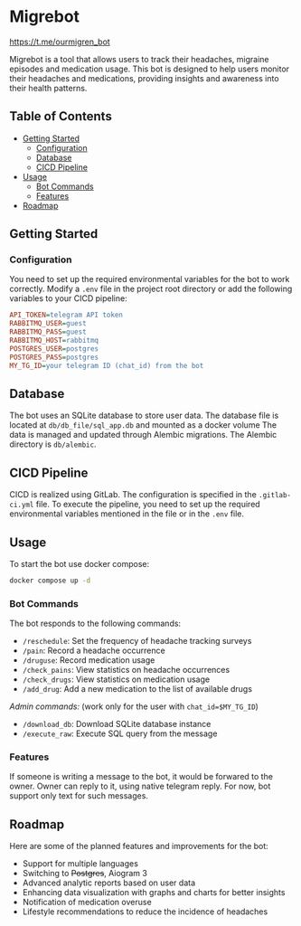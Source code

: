 # Migrebot
https://t.me/ourmigren_bot

Migrebot is a tool that allows users to track their headaches, migraine episodes and medication usage. This bot is designed to help users monitor their headaches and medications, providing insights and awareness into their health patterns.

## Table of Contents
- [Getting Started](#getting-started)
  - [Configuration](#configuration)
  - [Database](#database)
  - [CICD Pipeline](#cicd-pipeline)
- [Usage](#usage)
  - [Bot Commands](#bot-commands)
  - [Features](#features)
- [Roadmap](#roadmap)


## Getting Started

### Configuration

You need to set up the required environmental variables for the bot to work correctly. 
Modify a `.env` file in the project root directory or add the following variables
to your CICD pipeline:

```ini
API_TOKEN=telegram API token
RABBITMQ_USER=guest
RABBITMQ_PASS=guest
RABBITMQ_HOST=rabbitmq
POSTGRES_USER=postgres
POSTGRES_PASS=postgres
MY_TG_ID=your telegram ID (chat_id) from the bot
```

## Database

The bot uses an SQLite database to store user data. 
The database file is located at `db/db_file/sql_app.db` and mounted as a docker volume
The data is managed and updated through Alembic migrations. 
The Alembic directory is `db/alembic`.

## CICD Pipeline

CICD is realized using GitLab. The configuration is specified in the `.gitlab-ci.yml` file. To execute the pipeline, you need to set up the required environmental variables mentioned in the file or in the `.env` file.

## Usage

To start the bot use docker compose:
```bash
docker compose up -d
```

### Bot Commands

The bot responds to the following commands:

- `/reschedule`: Set the frequency of headache tracking surveys
- `/pain`: Record a headache occurrence
- `/druguse`: Record medication usage
- `/check_pains`: View statistics on headache occurrences
- `/check_drugs`: View statistics on medication usage
- `/add_drug`: Add a new medication to the list of available drugs

*Admin commands:* (work only for the user with `chat_id=$MY_TG_ID`)
- `/download_db`: Download SQLite database instance
- `/execute_raw`: Execute SQL query from the message


### Features
If someone is writing a message to the bot, it would be forwared to the owner. 
Owner can reply to it, using native telegram reply. 
For now, bot support only text for such messages.



## Roadmap

Here are some of the planned features and improvements for the bot:

   - Support for multiple languages
   - Switching to ~~Postgres~~, Aiogram 3
   - Advanced analytic reports based on user data
   - Enhancing data visualization with graphs and charts for better insights
   - Notification of medication overuse
   - Lifestyle recommendations to reduce the incidence of headaches
